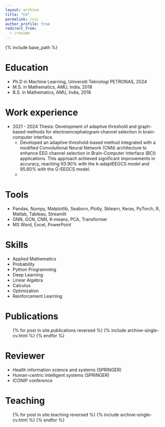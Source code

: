 ```yaml
---
layout: archive
title: "CV"
permalink: /cv/
author_profile: true
redirect_from:
  - /resume
---
```


{% include base_path %}

Education
======
* Ph.D in Machine Learning, Universiti Teknologi PETRONAS, 2024
* M.S. in Mathematics, AMU, India, 2018
* B.S. in Mathematics, AMU, India, 2016

Work experience
======
* 2021 - 2024 Thesis: Development of adaptive threshold and graph-based methods for electroencephalogram channel selection in brain-computer interface.
  * Developed an adaptive threshold-based method integrated with a modified Convolutional Neural Network (CNN) architecture to enhance EEG channel selection in Brain-Computer Interface (BCI) applications. This approach 
    achieved significant improvements in accuracy, reaching 93.90% with the k-adaptEEGCS model and 95.60% with the G-EEGCS model.
  * 

  
Tools
======
* Pandas, Numpy, Matplotlib, Seaborn, Plotly, Sklearn, Keras, PyTorch, R, Matlab, Tableau, Streamlit
* GNN, GCN, CNN, K-means, PCA, Transformer
* MS Word, Excel, PowerPoint

Skills
======
* Applied Mathematics
* Probability
* Python Programming
* Deep Learning
* Linear Algebra
* Calculus
* Optimization
* Reinforcement Learning

Publications
======
  <ul>{% for post in site.publications reversed %}
    {% include archive-single-cv.html %}
  {% endfor %}</ul>
  
Reviewer
======
* Health information science and systems (SPRINGER)
* Human-centric intelligent systems (SPRINGER)
* ICONIP conference
  
Teaching
======
  <ul>{% for post in site.teaching reversed %}
    {% include archive-single-cv.html %}
  {% endfor %}</ul>
  

